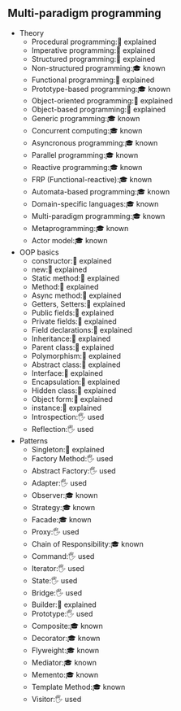 ## Multi-paradigm programming

- Theory
  - Procedural programming:🙋 explained
  - Imperative programming:🙋 explained
  - Structured programming:🙋 explained
  - Non-structured programming:🎓 known 
  - Functional programming:🙋 explained
  - Prototype-based programming:🎓 known 
  - Object-oriented programming:🙋 explained
  - Object-based programming:🙋 explained
  - Generic programming:🎓 known 
  - Concurrent computing:🎓 known 
  - Asyncronous programming:🎓 known 
  - Parallel programming:🎓 known 
  - Reactive programming:🎓 known 
  - FRP (Functional-reactive):🎓 known 
  - Automata-based programming:🎓 known 
  - Domain-specific languages:🎓 known 
  - Multi-paradigm programming:🎓 known 
  - Metaprogramming:🎓 known 
  - Actor model:🎓 known 
- OOP basics
  - constructor:🙋 explained
  - new:🙋 explained
  - Static method:🙋 explained
  - Method:🙋 explained
  - Async method:🙋 explained
  - Getters, Setters:🙋 explained
  - Public fields:🙋 explained
  - Private fields:🙋 explained
  - Field declarations:🙋 explained
  - Inheritance:🙋 explained
  - Parent class:🙋 explained
  - Polymorphism:🙋 explained
  - Abstract class:🙋 explained
  - Interface:🙋 explained
  - Encapsulation:🙋 explained
  - Hidden class:🙋 explained
  - Object form:🙋 explained
  - instance:🙋 explained
  - Introspection:🖐️ used 
  - Reflection:🖐️ used 
- Patterns
  - Singleton:🙋 explained
  - Factory Method:🖐️ used 
  - Abstract Factory:🖐️ used 
  - Adapter:🖐️ used 
  - Observer:🎓 known
  - Strategy:🎓 known
  - Facade:🎓 known
  - Proxy:🖐️ used 
  - Chain of Responsibility:🎓 known
  - Command:🖐️ used 
  - Iterator:🖐️ used 
  - State:🖐️ used 
  - Bridge:🖐️ used 
  - Builder:🙋 explained
  - Prototype:🖐️ used 
  - Composite:🎓 known
  - Decorator:🎓 known
  - Flyweight:🎓 known
  - Mediator:🎓 known
  - Memento:🎓 known
  - Template Method:🎓 known
  - Visitor:🖐️ used 
